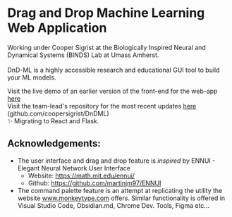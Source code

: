 # Drag and Drop Machine Learning Web Application

Working under Cooper Sigrist at the Biologically Inspired Neural and Dynamical Systems (BINDS) Lab at Umass Amherst.<br> <br>
DnD-ML is a highly accessible research and educational GUI tool to build your ML models.


Visit the live demo of an earlier version of the front-end for the web-app [here](https://sashiku.github.io/dnd-ml/) <br>
Visit the team-lead's repository for the most recent updates [here](https://github.com/coopersigrist/DnDML) (github.com/coopersigrist/DnDML)<br>
✨  Migrating to React and Flask.

## Acknowledgements: 
* The user interface and drag and drop feature is _inspired_ by ENNUI - Elegant Neural Network User Interface 
  - Website: https://math.mit.edu/ennui/
  - Github: https://github.com/martinjm97/ENNUI
* The command palette feature is an attempt at replicating the utility the website www.monkeytype.com offers. Similar functionality is offered in Visual Studio Code, Obsidian.md, Chrome Dev. Tools, Figma etc...
